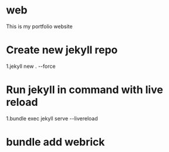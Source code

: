 # web

This is my portfolio website

# Create new jekyll repo
1.jekyll new . --force

# Run jekyll in command with live reload
1.bundle exec jekyll serve --livereload

# bundle add webrick